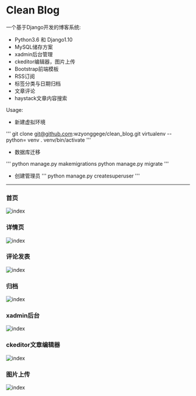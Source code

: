 # Clean Blog

一个基于Django开发的博客系统:

- Python3.6 和 Django1.10
- MySQL储存方案
- xadmin后台管理
- ckeditor编辑器，图片上传
- Bootstrap前端模板
- RSS订阅
- 标签分类与日期归档
- 文章评论
- haystack文章内容搜索

Usage:

- 新建虚拟环境

'''
git clone git@github.com:wzyonggege/clean_blog.git
virtualenv --python=<py3path> venv
. venv/bin/activate
'''

- 数据库迁移

'''
python manage.py makemigrations
python manage.py migrate
'''

- 创建管理员
'''
python manage.py createsuperuser
'''

------
### 首页

![index](/pic/2.png)

### 详情页

![index](/pic/3.png)

### 评论发表

![index](/pic/8.png)

### 归档

![index](/pic/7.png)

### xadmin后台

![index](/pic/5.png)

### ckeditor文章编辑器

![index](/pic/1.png)

### 图片上传

![index](/pic/9.png)

